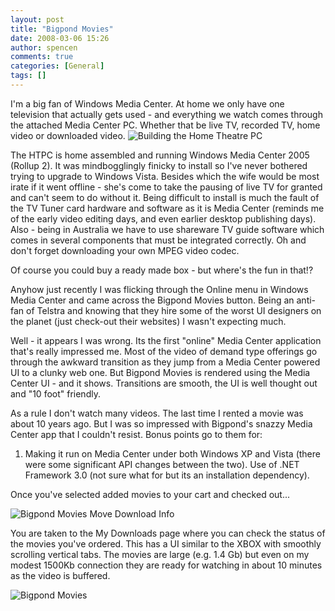 ```yaml
---
layout: post
title: "Bigpond Movies"
date: 2008-03-06 15:26
author: spencen
comments: true
categories: [General]
tags: []
---
```



I'm a big fan of Windows Media Center. At home we only have one television that actually gets used - and everything we watch comes through the attached Media Center PC. Whether that be live TV, recorded TV, home video or downloaded video. ![Building the Home Theatre PC](/images/DSC04682_1.jpg)
 

The HTPC is home assembled and running Windows Media Center 2005 (Rollup 2). It was mindbogglingly finicky to install so I've never bothered trying to upgrade to Windows Vista. Besides which the wife would be most irate if it went offline - she's come to take the pausing of live TV for granted and can't seem to do without it. Being difficult to install is much the fault of the TV Tuner card hardware and software as it is Media Center (reminds me of the early video editing days, and even earlier desktop publishing days). Also - being in Australia we have to use shareware TV guide software which comes in several components that must be integrated correctly. Oh and don't forget downloading your own MPEG video codec. 
 

Of course you could buy a ready made box - but where's the fun in that!?
 

Anyhow just recently I was flicking through the Online menu in Windows Media Center and came across the Bigpond Movies button. Being an anti-fan of Telstra and knowing that they hire some of the worst UI designers on the planet (just check-out their websites) I wasn't expecting much.
 

Well - it appears I was wrong. Its the first "online" Media Center application that's really impressed me. Most of the video of demand type offerings go through the awkward transition as they jump from a Media Center powered UI to a clunky web one. But Bigpond Movies is rendered using the Media Center UI - and it shows. Transitions are smooth, the UI is well thought out and "10 foot" friendly. 
 

As a rule I don't watch many videos. The last time I rented a movie was about 10 years ago. But I was so impressed with Bigpond's snazzy Media Center app that I couldn't resist. Bonus points go to them for:
 

1.  Making it run on Media Center under both Windows XP and Vista (there were some significant API changes between the two).  Use of .NET Framework 3.0 (not sure what for but its an installation dependency). 

Once you've selected added movies to your cart and checked out...
 

![Bigpond Movies Move Download Info](/images/Bigpond%20Movies%20Move%20Download%20Info_3.png)
 

You are taken to the My Downloads page where you can check the status of the movies you've ordered. This has a UI similar to the XBOX with smoothly scrolling vertical tabs. The movies are large (e.g. 1.4 Gb) but even on my modest 1500Kb connection they are ready for watching in about 10 minutes as the video is buffered.
 

![Bigpond Movies](/images/Bigpond%20Movies_3.png)



